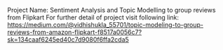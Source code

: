 Project Name: Sentiment Analysis and Topic Modelling to group reviews from Flipkart
For further detail of project visit following link:
https://medium.com/@vidhishukla_55701/topic-modeling-to-group-reviews-from-amazon-flipkart-f8517a0056c7?sk=134caaf6245ed40c7d9080f6ffa2cda5
